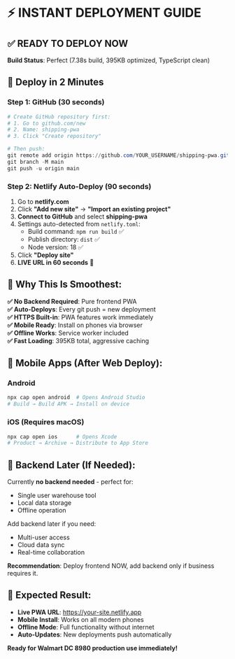 # ⚡ INSTANT DEPLOYMENT GUIDE

## ✅ READY TO DEPLOY NOW

**Build Status**: Perfect (7.38s build, 395KB optimized, TypeScript clean)

## 🚀 Deploy in 2 Minutes

### Step 1: GitHub (30 seconds)
```powershell
# Create GitHub repository first:
# 1. Go to github.com/new
# 2. Name: shipping-pwa  
# 3. Click "Create repository"

# Then push:
git remote add origin https://github.com/YOUR_USERNAME/shipping-pwa.git
git branch -M main
git push -u origin main
```

### Step 2: Netlify Auto-Deploy (90 seconds)
1. Go to **netlify.com** 
2. Click **"Add new site"** → **"Import an existing project"**
3. **Connect to GitHub** and select **shipping-pwa**
4. Settings auto-detected from `netlify.toml`:
   - Build command: `npm run build` ✅
   - Publish directory: `dist` ✅
   - Node version: 18 ✅
5. Click **"Deploy site"** 
6. **LIVE URL in 60 seconds** 🎉

## 🎯 Why This Is Smoothest:

**✅ No Backend Required**: Pure frontend PWA  
**✅ Auto-Deploys**: Every git push = new deployment  
**✅ HTTPS Built-in**: PWA features work immediately  
**✅ Mobile Ready**: Install on phones via browser  
**✅ Offline Works**: Service worker included  
**✅ Fast Loading**: 395KB total, aggressive caching  

## 📱 Mobile Apps (After Web Deploy):

### Android
```powershell
npx cap open android  # Opens Android Studio
# Build → Build APK → Install on device
```

### iOS (Requires macOS)
```powershell  
npx cap open ios      # Opens Xcode
# Product → Archive → Distribute to App Store
```

## 🔧 Backend Later (If Needed):

Currently **no backend needed** - perfect for:
- Single user warehouse tool
- Local data storage
- Offline operation

Add backend later if you need:
- Multi-user access
- Cloud data sync
- Real-time collaboration

**Recommendation**: Deploy frontend NOW, add backend only if business requires it.

## 🎉 Expected Result:
- **Live PWA URL**: https://your-site.netlify.app
- **Mobile Install**: Works on all modern phones
- **Offline Mode**: Full functionality without internet
- **Auto-Updates**: New deployments push automatically

**Ready for Walmart DC 8980 production use immediately!**